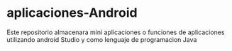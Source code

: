 # aplicaciones-Android
Este repositorio almacenara mini aplicaciones o funciones de aplicaciones utilizando android Studio y como lenguaje de programacion Java
